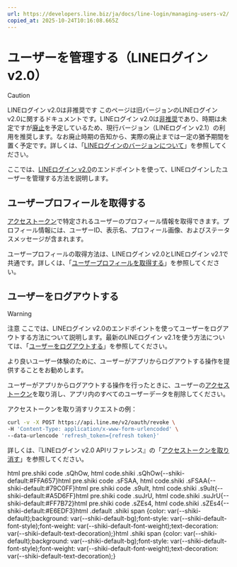```yaml
---
url: https://developers.line.biz/ja/docs/line-login/managing-users-v2/
copied_at: 2025-10-24T10:16:08.665Z
---
```

# ユーザーを管理する（LINEログイン v2.0）

> [!CAUTION]
> LINEログイン v2.0は非推奨です
> このページは旧バージョンのLINEログイン v2.0に関するドキュメントです。LINEログイン v2.0は[非推奨](https://developers.line.biz/ja/glossary/#deprecated)であり、時期は未定ですが[廃止](https://developers.line.biz/ja/glossary/#end-of-life)を予定しているため、現行バージョン（LINEログイン v2.1）の利用を推奨します。なお廃止時期の告知から、実際の廃止までは一定の猶予期間を置く予定です。詳しくは、「[LINEログインのバージョンについて](https://developers.line.biz/ja/docs/line-login/overview/#versions)」を参照してください。

ここでは、[LINEログイン v2.0](https://developers.line.biz/ja/docs/line-login/overview/#versions)のエンドポイントを使って、LINEログインしたユーザーを管理する方法を説明します。

## ユーザープロフィールを取得する

[アクセストークン](https://developers.line.biz/ja/docs/line-login/managing-access-tokens/)で特定されるユーザーのプロフィール情報を取得できます。プロフィール情報には、ユーザーID、表示名、プロフィール画像、およびステータスメッセージが含まれます。

ユーザープロフィールの取得方法は、LINEログイン v2.0とLINEログイン v2.1で共通です。詳しくは、「[ユーザープロフィールを取得する](https://developers.line.biz/ja/docs/line-login/managing-users/#get-profile)」を参照してください。

## ユーザーをログアウトする

> [!WARNING]
> 注意
> ここでは、LINEログイン v2.0のエンドポイントを使ってユーザーをログアウトする方法について説明します。最新のLINEログイン v2.1を使う方法については、「[ユーザーをログアウトする](https://developers.line.biz/ja/docs/line-login/managing-users/#logout)」を参照してください。

より良いユーザー体験のために、ユーザーがアプリからログアウトする操作を提供することをお勧めします。

ユーザーがアプリからログアウトする操作を行ったときに、ユーザーの[アクセストークン](https://developers.line.biz/ja/docs/line-login/managing-access-tokens/)を取り消し、アプリ内のすべてのユーザーデータを削除してください。

アクセストークンを取り消すリクエストの例：

```sh
curl -v -X POST https://api.line.me/v2/oauth/revoke \
-H 'Content-Type: application/x-www-form-urlencoded' \
--data-urlencode 'refresh_token={refresh token}'
```

詳しくは、『LINEログイン v2.0 APIリファレンス』の「[アクセストークンを取り消す](https://developers.line.biz/ja/reference/line-login-v2/#revoke-access-token)」を参照してください。

html pre.shiki code .sQhOw, html code.shiki .sQhOw{--shiki-default:#FFA657}html pre.shiki code .sFSAA, html code.shiki .sFSAA{--shiki-default:#79C0FF}html pre.shiki code .s9uIt, html code.shiki .s9uIt{--shiki-default:#A5D6FF}html pre.shiki code .suJrU, html code.shiki .suJrU{--shiki-default:#FF7B72}html pre.shiki code .sZEs4, html code.shiki .sZEs4{--shiki-default:#E6EDF3}html .default .shiki span {color: var(--shiki-default);background: var(--shiki-default-bg);font-style: var(--shiki-default-font-style);font-weight: var(--shiki-default-font-weight);text-decoration: var(--shiki-default-text-decoration);}html .shiki span {color: var(--shiki-default);background: var(--shiki-default-bg);font-style: var(--shiki-default-font-style);font-weight: var(--shiki-default-font-weight);text-decoration: var(--shiki-default-text-decoration);}